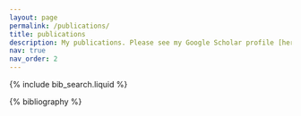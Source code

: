 ```yaml
---
layout: page
permalink: /publications/
title: publications
description: My publications. Please see my Google Scholar profile [here](https://scholar.google.com/citations?hl=en&user=19Ouf5MAAAAJ)
nav: true
nav_order: 2
---
```


<!-- _pages/publications.md -->

<!-- Bibsearch Feature -->

{% include bib_search.liquid %}

<div class="publications">

{% bibliography %}

</div>
